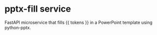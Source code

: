 # pptx-fill service
FastAPI microservice that fills {{ tokens }} in a PowerPoint template using python-pptx.
